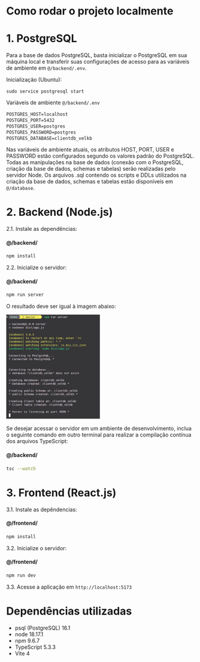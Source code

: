 # Como rodar o projeto localmente

# 1. PostgreSQL

Para a base de dados PostgreSQL, basta inicializar o PostgreSQL em sua máquina local e transferir suas configurações de acesso para as variáveis de ambiente em `@/backend/.env`. 

Inicialização (Ubuntu):
```
sudo service postgresql start
```

Variáveis de ambiente `@/backend/.env`
```.env
POSTGRES_HOST=localhost
POSTGRES_PORT=5432
POSTGRES_USER=postgres
POSTGRES_PASSWORD=postgres
POSTGRES_DATABASE=clientdb_velkb
```

Nas variáveis de ambiente atuais, os atributos HOST, PORT, USER e PASSWORD estão configurados segundo os valores padrão do PostgreSQL. 
Todas as manipulações na base de dados (conexão com o PostgreSQL, criação da base de dados, schemas e tabelas) serão realizadas pelo servidor Node.
Os arquivos .sql contendo os scripts e DDLs utilizados na criação da base de dados, schemas e tabelas estão disponíveis em `@/database`.


# 2. Backend (Node.js)

2.1. Instale as dependências:

#### @/backend/

```bash
npm install
```
2.2. Inicialize o servidor:

#### @/backend/
```bash
npm run server
```

O resultado deve ser igual à imagem abaixo:

<img src="/readme_images/npm_run_server.png" alt="Example Image" width="250">


Se desejar acessar o servidor em um ambiente de desenvolvimento, inclua o seguinte comando em outro terminal para realizar a compilação contínua dos arquivos TypeScript:

#### @/backend/
```bash
tsc --watch
```

# 3. Frontend (React.js)

3.1. Instale as depêndencias:

#### @/frontend/

```bash
npm install
```

3.2. Inicialize o servidor:

#### @/frontend/

```bash
npm run dev
```

3.3. Acesse a aplicação em `http://localhost:5173`


# Dependências utilizadas

* psql (PostgreSQL) 16.1 
* node 18.17.1
* npm 9.6.7
* TypeScript 5.3.3
* Vite 4
